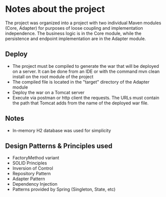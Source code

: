# Notes about the project

The project was organized into a project with two individual Maven modules (Core, Adapter) for purposes of loose coupling and implementation independence.
The business logic is in the Core module, while the persistence and endpoint implementation are in the Adapter module.
## Deploy
- The project must be compiled to generate the war that will be deployed on a server. It can be done from an IDE or with the command mvn clean install on the root module of the project
- The compiled file is located in the "target" directory of the Adapter module
- Deploy the war on a Tomcat server
- Execute via postman or http client the requests. The URLs must contain the path that Tomcat adds from the name of the deployed war file.

## Notes
- In-memory H2 database was used for simplicity

## Design Patterns & Principles used
- FactoryMethod variant
- SOLID Principles
- Inversion of Control
- Repository Pattern
- Adapter Pattern
- Dependency Injection
- Patterns provided by Spring (Singleton, State, etc)